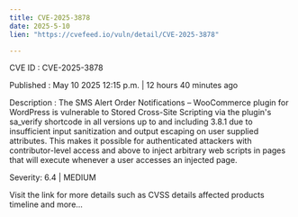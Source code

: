 ```yaml
---
title: CVE-2025-3878
date: 2025-5-10
lien: "https://cvefeed.io/vuln/detail/CVE-2025-3878"

---
```


CVE ID : CVE-2025-3878

Published :  May 10
2025
12:15 p.m. | 12 hours
40 minutes ago

Description : The SMS Alert Order Notifications – WooCommerce plugin for WordPress is vulnerable to Stored Cross-Site Scripting via the plugin's sa_verify shortcode in all versions up to
and including
3.8.1 due to insufficient input sanitization and output escaping on user supplied attributes. This makes it possible for authenticated attackers
with contributor-level access and above
to inject arbitrary web scripts in pages that will execute whenever a user accesses an injected page.

Severity: 6.4 | MEDIUM

Visit the link for more details
such as CVSS details
affected products
timeline
and more...
